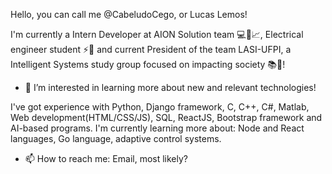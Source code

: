 Hello, you can call me @CabeludoCego, or Lucas Lemos!

I'm currently a Intern Developer at AION Solution team 💻📝📈, Electrical engineer student ⚡📖 and current President of the team LASI-UFPI, a Intelligent Systems study group focused on impacting society 📚🚀! 

- 👀 I’m interested in learning more about new and relevant technologies! 

I've got experience with Python, Django framework, C, C++, C#, Matlab, Web development(HTML/CSS/JS), SQL, ReactJS, Bootstrap framework and AI-based programs.
I'm currently learning more about: Node and React languages, Go language, adaptive control systems.

- 📫 How to reach me: Email, most likely? 

<!---
CabeludoCego/CabeludoCego is a ✨ special ✨ repository because its `README.md` (this file) appears on your GitHub profile.
You can click the Preview link to take a look at your changes.
--->
